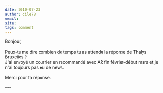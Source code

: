 ```yaml
---
date: 2010-07-23
author: cile78
email: 
site: 
tags: comment
---
```


<p>Bonjour,<br />
<br />
Peux-tu me dire combien de temps tu as attendu la réponse de Thalys Bruxelles ?<br />
J'ai envoyé un courrier en recommandé avec AR fin février-début mars et je n'ai toujours pas eu de news.<br />
<br />
Merci pour ta réponse.</p>
---